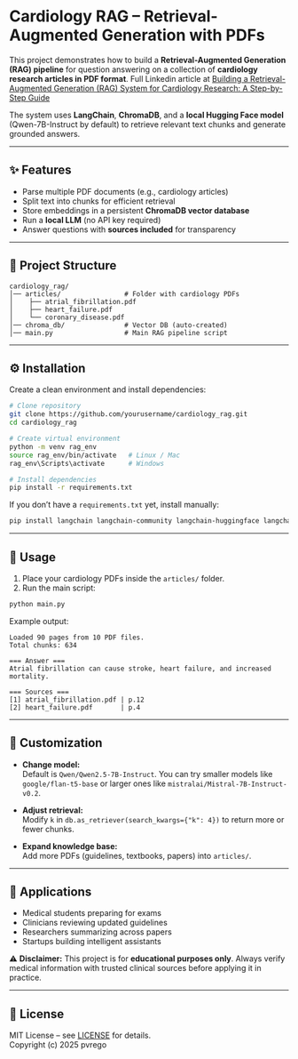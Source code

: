 # Cardiology RAG – Retrieval-Augmented Generation with PDFs

This project demonstrates how to build a **Retrieval-Augmented Generation (RAG) pipeline** for question answering on a collection of **cardiology research articles in PDF format**. 
Full Linkedin article at [Building a Retrieval-Augmented Generation (RAG) System for Cardiology Research: A Step-by-Step Guide](https://www.linkedin.com/pulse/building-retrieval-augmented-generation-rag-system-cardiology-rego-rrzvf)

The system uses **LangChain**, **ChromaDB**, and a **local Hugging Face model** (Qwen-7B-Instruct by default) to retrieve relevant text chunks and generate grounded answers.

---

## ✨ Features

- Parse multiple PDF documents (e.g., cardiology articles)
- Split text into chunks for efficient retrieval
- Store embeddings in a persistent **ChromaDB vector database**
- Run a **local LLM** (no API key required)
- Answer questions with **sources included** for transparency

---

## 📂 Project Structure

```
cardiology_rag/
│── articles/                # Folder with cardiology PDFs
│    ├── atrial_fibrillation.pdf
│    ├── heart_failure.pdf
│    └── coronary_disease.pdf
│── chroma_db/               # Vector DB (auto-created)
│── main.py                  # Main RAG pipeline script
```

---

## ⚙️ Installation

Create a clean environment and install dependencies:

```bash
# Clone repository
git clone https://github.com/yourusername/cardiology_rag.git
cd cardiology_rag

# Create virtual environment
python -m venv rag_env
source rag_env/bin/activate   # Linux / Mac
rag_env\Scripts\activate      # Windows

# Install dependencies
pip install -r requirements.txt
```

If you don’t have a `requirements.txt` yet, install manually:

```bash
pip install langchain langchain-community langchain-huggingface langchain-chroma chromadb pypdf sentence-transformers transformers torch accelerate
```

---

## 🚀 Usage

1. Place your cardiology PDFs inside the `articles/` folder.
2. Run the main script:

```bash
python main.py
```

Example output:

```
Loaded 90 pages from 10 PDF files.
Total chunks: 634

=== Answer ===
Atrial fibrillation can cause stroke, heart failure, and increased mortality.

=== Sources ===
[1] atrial_fibrillation.pdf | p.12
[2] heart_failure.pdf       | p.4
```

---

## 🔧 Customization

- **Change model:**  
  Default is `Qwen/Qwen2.5-7B-Instruct`. You can try smaller models like `google/flan-t5-base` or larger ones like `mistralai/Mistral-7B-Instruct-v0.2`.

- **Adjust retrieval:**  
  Modify `k` in `db.as_retriever(search_kwargs={"k": 4})` to return more or fewer chunks.

- **Expand knowledge base:**  
  Add more PDFs (guidelines, textbooks, papers) into `articles/`.

---

## 📌 Applications

- Medical students preparing for exams  
- Clinicians reviewing updated guidelines  
- Researchers summarizing across papers  
- Startups building intelligent assistants  

⚠️ **Disclaimer:** This project is for **educational purposes only**. Always verify medical information with trusted clinical sources before applying it in practice.

---

## 📜 License
MIT License – see [LICENSE](LICENSE) for details.  
Copyright (c) 2025 pvrego

